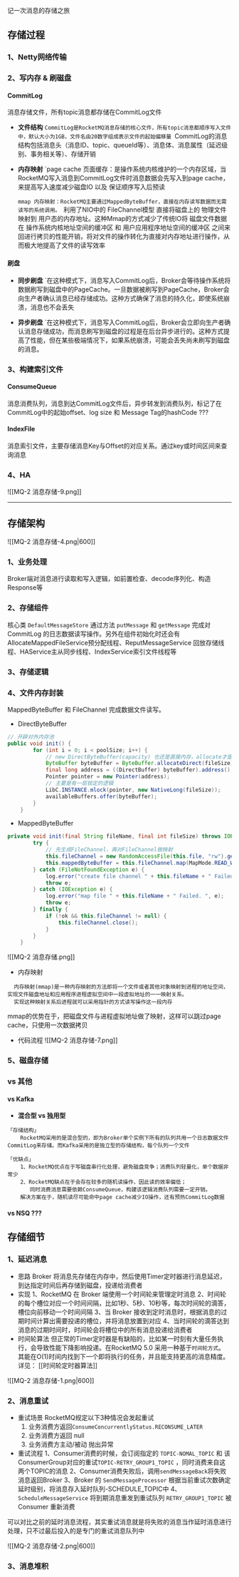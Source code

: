 记一次消息的存储之旅

## 存储过程

### 1、Netty网络传输


### 2、写内存 & 刷磁盘

#### CommitLog

消息存储文件，所有topic消息都存储在CommitLog文件
- **文件结构**
	`CommitLog是RocketMQ消息存储的核心文件，所有topic消息都顺序写入文件中，默认大小为1GB，文件名由20数字组成表示文件的起始偏移量
	`CommitLog的消息结构包括消息头（消息ID、topic、queueId等）、消息体、消息属性（延迟级别、事务相关等）、存储开销

- **内存映射**
	`page cache 页面缓存：是操作系统内核维护的一个内存区域，当RocketMQ写入消息到CommitLog文件时消息数据会先写入到page cache，来提高写入速度减少磁盘IO 以及 保证顺序写入后预读

	`mmap 内存映射：RocketMQ主要通过MappedByteBuffer，直接在内存读写数据而无需读写的系统调用。
	`利用了NIO中的 FileChannel模型 直接将磁盘上的 物理文件 映射到 用户态的内存地址。这种Mmap的方式减少了传统IO将 磁盘文件数据在 操作系统内核地址空间的缓冲区 和 用户应用程序地址空间的缓冲区 之间来回进行拷贝的性能开销，将对文件的操作转化为直接对内存地址进行操作，从而极大地提高了文件的读写效率

#### 刷盘

- **同步刷盘**
	`在这种模式下，消息写入CommitLog后，Broker会等待操作系统将数据刷写到磁盘中的PageCache。一旦数据被刷写到PageCache，Broker会向生产者确认消息已经存储成功。这种方式确保了消息的持久化，即使系统崩溃，消息也不会丢失

- **异步刷盘**
	`在这种模式下，消息写入CommitLog后，Broker会立即向生产者确认消息存储成功，而消息刷写到磁盘的过程是在后台异步进行的。这种方式提高了性能，但在某些极端情况下，如果系统崩溃，可能会丢失尚未刷写到磁盘的消息。

### 3、构建索引文件

#### ConsumeQueue
消息消费队列，消息到达CommitLog文件后，异步转发到消费队列，标记了在CommitLog中的起始offset、log size 和 Message Tag的hashCode ???

#### IndexFile
消息索引文件，主要存储消息Key与Offset的对应关系。通过key或时间区间来查询消息

### 4、HA

![[MQ-2 消息存储-9.png]]


---
## 存储架构

![[MQ-2 消息存储-4.png|600]]

### 1、业务处理
Broker端对消息进行读取和写入逻辑，如前置检查、decode序列化、构造Response等

### 2、存储组件
核心类 `DefaultMessageStore` 通过方法 `putMessage` 和 `getMessage` 完成对 CommitLog 的日志数据读写操作。另外在组件初始化时还会有 AllocateMappedFileService预分配线程、ReputMessageService 回放存储线程、HAService主从同步线程、IndexService索引文件线程等

### 3、存储逻辑

### 4、文件内存封装

MappedByteBuffer 和 FileChannel 完成数据文件读写。

 - DirectByteBuffer
```java
// 开辟对外内存池
public void init() {
        for (int i = 0; i < poolSize; i++) {
			// new DirectByteBuffer(capacity) 也还是直接内存，allocate才是堆内存
            ByteBuffer byteBuffer = ByteBuffer.allocateDirect(fileSize);
            final long address = ((DirectBuffer) byteBuffer).address();
            Pointer pointer = new Pointer(address);
			// 主要是有一层锁定的逻辑
            LibC.INSTANCE.mlock(pointer, new NativeLong(fileSize));
            availableBuffers.offer(byteBuffer);
        }
    }

```

 - MappedByteBuffer
```java
private void init(final String fileName, final int fileSize) throws IOException {
        try {
			// 先生成FileChannel，再对FileChannel做映射
            this.fileChannel = new RandomAccessFile(this.file, "rw").getChannel();
            this.mappedByteBuffer = this.fileChannel.map(MapMode.READ_WRITE, 0, fileSize);
        } catch (FileNotFoundException e) {
            log.error("create file channel " + this.fileName + " Failed. ", e);
            throw e;
        } catch (IOException e) {
            log.error("map file " + this.fileName + " Failed. ", e);
            throw e;
        } finally {
            if (!ok && this.fileChannel != null) {
                this.fileChannel.close();
            }
        }
    }
```


![[MQ-2 消息存储.png]]

- 内存映射
```
  内存映射(mmap)是一种内存映射的方法即将一个文件或者其他对象映射到进程的地址空间，实现文件磁盘地址和应用程序进程虚拟空间中一段虚拟地址的一一映射关系。
  实现这种映射关系后进程就可以采用指针的方式读写操作这一段内存
```

mmap的优势在于，把磁盘文件与进程虚拟地址做了映射，这样可以跳过page cache，只使用一次数据拷贝


-  代码流程
![[MQ-2 消息存储-7.png]]

### 5、磁盘存储

### vs 其他

#### vs Kafka

- **混合型 vs 独用型**

```
「存储结构」 
    RocketMQ采用的是混合型的，即为Broker单个实例下所有的队列共用一个日志数据文件CommitLog来存储。而Kafka采用的是独立型的存储结构，每个队列一个文件

「优缺点」 
	1、RocketMQ优点在于写磁盘串行化处理，避免磁盘竞争；消费队列轻量化，单个数据非常少
	2、RocketMQ缺点在于会存在较多的随机读操作，因此读的效率偏低；
	   同时消费消息需要依赖ConsumeQueue，构建该逻辑消费队列需要一定开销。
    解决方案在于，随机读尽可能命中page cache减少IO操作，还有预热CommitLog数据

```

#### vs NSQ ???


## 存储细节
### 1、延迟消息

- 思路
	Broker 将消息先存储在内存中，然后使用Timer定时器进行消息延迟，到达指定时间后再存储到磁盘，投递给消费者
- 实现
	1、RocketMQ 在 Broker 端使用一个时间轮来管理定时消息
	2、时间轮的每个槽位对应一个时间间隔，比如1秒、5秒、10秒等，每次时间轮的滴答，槽位向前移动一个时间间隔
	3、当 Broker 接收到定时消息时，根据消息的过期时间计算出需要投递的槽位，并将消息放置到对应
	4、当时间轮的滴答达到消息的过期时间时，时间轮会将槽位中的所有消息投递给消费者
- 时间轮算法
	但正常的Timer定时器是有缺陷的，比如某一时刻有大量任务执行，会导致性能下降影响投递。在RocketMQ 5.0 采用一种基于`时间轮方式`。
	其能在O(1)时间内找到下一个即将执行的任务，并且能支持更高的消息精度。详见： [[时间轮定时器算法]]

![[MQ-2 消息存储-1.png|600]]


### 2、消息重试

-  重试场景
	RocketMQ规定以下3种情况会发起重试
	1.  业务消费方返回`ConsumeConcurrentlyStatus.RECONSUME_LATER`
	2.  业务消费方返回 null
	3.  业务消费方主动/被动 抛出异常
-  重试流程
	1、Consumer消费的时候，会订阅指定的 `TOPIC-NOMAL_TOPIC` 和 该ConsumerGroup对应的重试`TOPIC-RETRY_GROUP1_TOPIC` ，同时消费来自这两个TOPIC的消息
	2、Consumer消费失败后，调用`sendMessageBack`将失败消息返回Broker
	3、Broker 的 `SendMessageProcessor` 根据当前重试次数确定延时级别，将消息存入延时队列-SCHEDULE_TOPIC中
	4、`ScheduleMessageService` 将到期消息重发到重试队列 `RETRY_GROUP1_TOPIC` 被 Consumer 重新消费 

可以对比之前的延时消息流程，其实重试消息就是将失败的消息当作延时消息进行处理，只不过最后投入的是专门的重试消息队列中

![[MQ-2 消息存储-2.png|600]]


### 3、消息堆积




